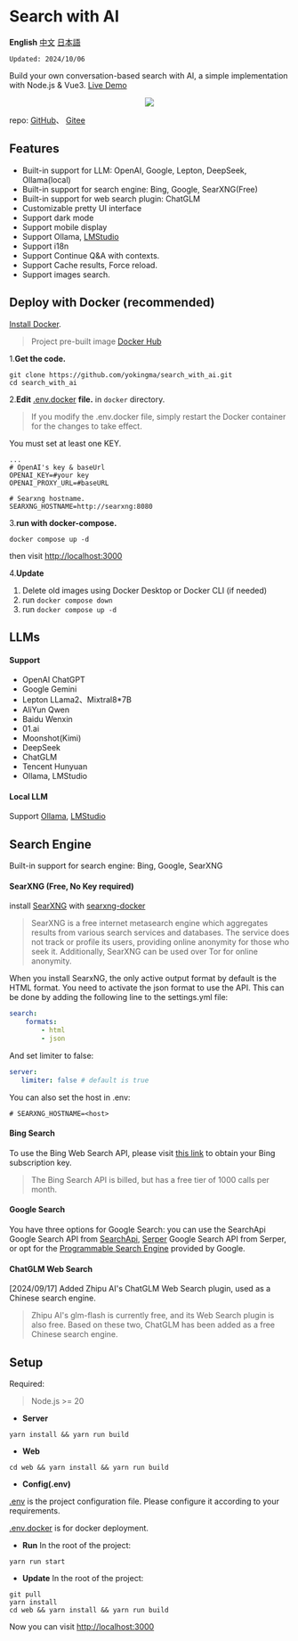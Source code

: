 # Search with AI

**English** [中文](./README_CN.md) [日本語](./README_JP.md)

```Updated: 2024/10/06```

Build your own conversation-based search with AI, a simple implementation with Node.js & Vue3. [Live Demo](https://isou.chat/)  

<div align="center">
 <img src="./assets/screenshot.jpg"></img>
</div>

repo: [GitHub](https://github.com/yokingma/search_with_ai)、 [Gitee](https://gitee.com/zac_ma/search_with_ai)  

## Features

* Built-in support for LLM: OpenAI, Google, Lepton, DeepSeek, Ollama(local)
* Built-in support for search engine: Bing, Google, SearXNG(Free)
* Built-in support for web search plugin: ChatGLM
* Customizable pretty UI interface
* Support dark mode
* Support mobile display
* Support Ollama, [LMStudio](https://github.com/lmstudio-ai/lms)
* Support i18n
* Support Continue Q&A with contexts.
* Support Cache results, Force reload.
* Support images search.

## Deploy with Docker (recommended)

[Install Docker](https://docs.docker.com/install/).
> Project pre-built image [Docker Hub](https://hub.docker.com/r/zacma/aisearch)

1.**Get the code.**

```shell
git clone https://github.com/yokingma/search_with_ai.git
cd search_with_ai
```

2.**Edit** [.env.docker](https://github.com/yokingma/search_with_ai/blob/main/.env) **file.** in ```docker``` directory.

> If you modify the .env.docker file, simply restart the Docker container for the changes to take effect.

You must set at least one KEY.

```shell
...
# OpenAI's key & baseUrl
OPENAI_KEY=#your key
OPENAI_PROXY_URL=#baseURL

# Searxng hostname.
SEARXNG_HOSTNAME=http://searxng:8080
```

3.**run with docker-compose.**

```shell
docker compose up -d
```

then visit <http://localhost:3000>

4.**Update**

1. Delete old images using Docker Desktop or Docker CLI (if needed)
2. run ```docker compose down```
3. run ```docker compose up -d```

## LLMs

#### Support

* OpenAI ChatGPT
* Google Gemini
* Lepton LLama2、Mixtral8*7B
* AliYun Qwen
* Baidu Wenxin
* 01.ai
* Moonshot(Kimi)
* DeepSeek
* ChatGLM
* Tencent Hunyuan
* Ollama, LMStudio

#### Local LLM

Support [Ollama](https://github.com/ollama/ollama), [LMStudio](https://github.com/lmstudio-ai/lms)

## Search Engine

Built-in support for search engine: Bing, Google, SearXNG

#### SearXNG (Free, No Key required)

install [SearXNG](https://github.com/searxng/searxng) with [searxng-docker](https://github.com/searxng/searxng-docker)
> SearXNG is a free internet metasearch engine which aggregates results from various search services and databases. The service does not track or profile its users, providing online anonymity for those who seek it. Additionally, SearXNG can be used over Tor for online anonymity.

When you install SearxNG, the only active output format by default is the HTML format. You need to activate the json format to use the API. This can be done by adding the following line to the settings.yml file:

```yaml
search:
    formats:
        - html
        - json
```

And set limiter to false:

```yaml
server:
   limiter: false # default is true
```

You can also set the host in .env:

```shell
# SEARXNG_HOSTNAME=<host>
```

#### Bing Search

To use the Bing Web Search API, please visit [this link](https://www.microsoft.com/en-us/bing/apis/bing-web-search-api) to obtain your Bing subscription key.
> The Bing Search API is billed, but has a free tier of 1000 calls per month.

#### Google Search

You have three options for Google Search: you can use the SearchApi Google Search API from [SearchApi](https://www.searchapi.io/), [Serper](https://www.serper.dev/) Google Search API from Serper, or opt for the [Programmable Search Engine](https://developers.google.com/custom-search) provided by Google.

#### ChatGLM Web Search

[2024/09/17] Added Zhipu AI's ChatGLM Web Search plugin, used as a Chinese search engine.
> Zhipu AI's glm-flash is currently free, and its Web Search plugin is also free. Based on these two, ChatGLM has been added as a free Chinese search engine.

## Setup

Required:
> Node.js >= 20

* **Server**

```shell
yarn install && yarn run build
```

* **Web**

```shell
cd web && yarn install && yarn run build
```

* **Config(.env)**

[.env](https://github.com/yokingma/search_with_ai/blob/main/.env) is the project configuration file. Please configure it according to your requirements.

[.env.docker](https://github.com/yokingma/search_with_ai/blob/main/.env.docker) is for docker deployment.

* **Run**
In the root of the project:

```shell
yarn run start 
```

* **Update**
In the root of the project:

```shell
git pull
yarn install
cd web && yarn install && yarn run build
```

Now you can visit <http://localhost:3000>
